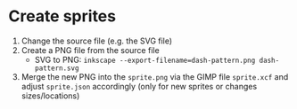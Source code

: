 # Create sprites

1. Change the source file (e.g. the SVG file)
2. Create a PNG file from the source file
    * SVG to PNG: `inkscape --export-filename=dash-pattern.png dash-pattern.svg`
3. Merge the new PNG into the `sprite.png` via the GIMP file `sprite.xcf` and adjust `sprite.json` accordingly (only for new sprites or changes sizes/locations)
